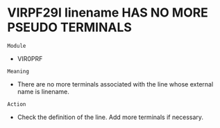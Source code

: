 # VIRPF29I linename HAS NO MORE PSEUDO TERMINALS

`Module`
- VIR0PRF

`Meaning`
- There are no more terminals associated with the line whose external name is linename.

`Action`
- Check the definition of the line. Add more terminals if necessary.
